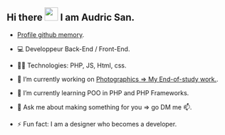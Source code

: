 ## Hi there <img src="https://raw.githubusercontent.com/iampavangandhi/iampavangandhi/master/gifs/Hi.gif" width="30px">  I am Audric San. </h2>
- [Profile github memory](https://githubmemory.com/@audricsan).
- 💻 Developpeur Back-End / Front-End.
- 👨‍💻 Technologies: PHP, JS, Html, css.

- 🔭 I’m currently working on [Photographics => My End-of-study work.](https://github.com/AudricSan/Photographics).
- 🌱 I’m currently learning POO in PHP and PHP Frameworks.

- 💬 Ask me about making something for you => go DM me 📫.
- ⚡ Fun fact: I am a designer who becomes a developer.

